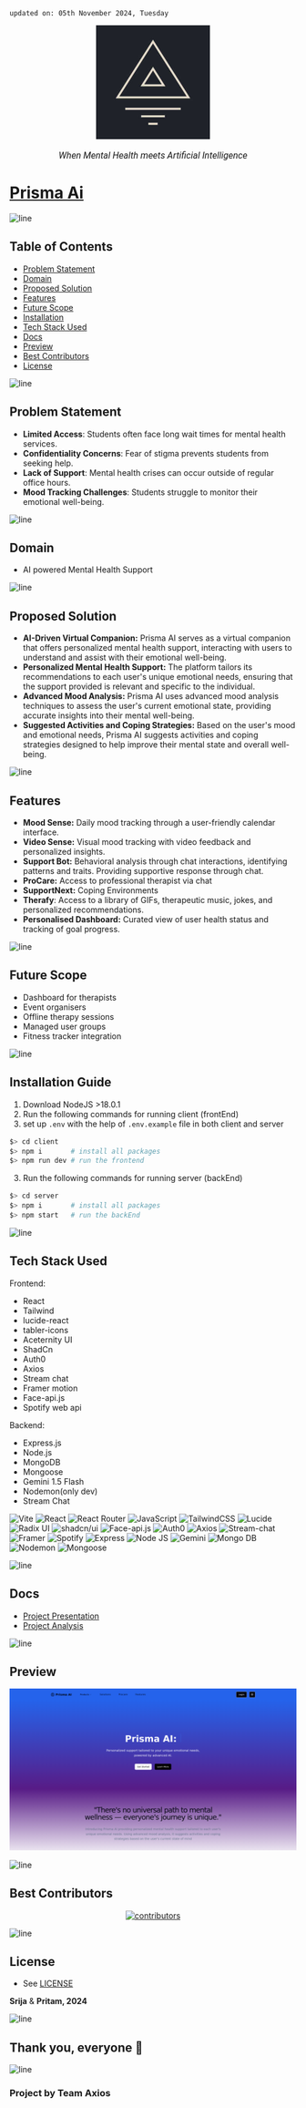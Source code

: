     updated on: 05th November 2024, Tuesday

<div align=center>
    <a href="https://github.com/SrijaAdhya12/prisma-ai">
        <img width="200" src="client/public/favicon.jpg" alt="prisma-ai">
    </a>
    <p style="font-family: roboto, calibri; font-size:12pt; font-style:italic"> When Mental Health meets Artificial Intelligence </p>
</div>

# [Prisma Ai](https://prisma-ai.vercel.app)

![line]

## Table of Contents

- [Problem Statement](#problem-statement)
- [Domain](#domain)
- [Proposed Solution](#proposed-solution)
- [Features](#features)
- [Future Scope](#future-scope)
- [Installation](#installation-guide)
- [Tech Stack Used](#tech-stack-used)
- [Docs](#docs)
- [Preview](#preview)
- [Best Contributors](#best-contributors)
- [License](#license)

![line]

## Problem Statement

-  **Limited Access**: Students often face long wait times for mental health services.
-  **Confidentiality Concerns**: Fear of stigma prevents students from seeking help.
-  **Lack of Support**: Mental health crises can occur outside of regular office hours.
-  **Mood Tracking Challenges**: Students struggle to monitor their emotional well-being.

![line]

## Domain

- AI powered Mental Health Support 

![line]

## Proposed Solution

-  **AI-Driven Virtual Companion:** Prisma AI serves as a virtual companion that offers personalized mental health support, interacting with users to understand and assist with their emotional well-being.
-  **Personalized Mental Health Support:** The platform tailors its recommendations to each user's unique emotional needs, ensuring that the support provided is relevant and specific to the individual.
-  **Advanced Mood Analysis:** Prisma AI uses advanced mood analysis techniques to assess the user's current emotional state, providing accurate insights into their mental well-being.
-  **Suggested Activities and Coping Strategies:** Based on the user's mood and emotional needs, Prisma AI suggests activities and coping strategies designed to help improve their mental state and overall well-being.

![line]

## Features

- **Mood Sense:** Daily mood tracking through a user-friendly calendar interface.
- **Video Sense:** Visual mood tracking with video feedback and personalized insights.
- **Support Bot:** Behavioral analysis through chat interactions, identifying patterns and traits. Providing supportive response through chat.
- **ProCare:** Access to professional therapist via chat
- **SupportNext:** Coping Environments 
- **Therafy**: Access to a library of GIFs, therapeutic music, jokes, and personalized recommendations.
- **Personalised Dashboard:**  Curated view of user health status and tracking of goal progress.

![line]

## Future Scope

- Dashboard for therapists
- Event organisers 
- Offline therapy sessions 
- Managed user groups
- Fitness tracker integration

![line]

## Installation Guide

  1. Download NodeJS >18.0.1
  2. Run the following commands for running client (frontEnd)
  3. set up `.env` with the help of `.env.example` file in both client and server
```sh
$> cd client
$> npm i       # install all packages
$> npm run dev # run the frontend
```
  3. Run the following commands for running server (backEnd)
```sh
$> cd server
$> npm i       # install all packages
$> npm start   # run the backEnd
```


![line]

## Tech Stack Used

Frontend:
* React
* Tailwind
* lucide-react
* tabler-icons
* Aceternity UI
* ShadCn
* Auth0
* Axios
* Stream chat
* Framer motion
* Face-api.js
* Spotify web api
  
Backend:
* Express.js
* Node.js
* MongoDB
* Mongoose
* Gemini 1.5 Flash
* Nodemon(only dev)
* Stream Chat

![Vite](https://img.shields.io/badge/vite-%23646CFF.svg?style=for-the-badge&logo=vite&logoColor=white)
 ![React](https://img.shields.io/badge/react-%2320232a.svg?style=for-the-badge&logo=react&logoColor=%2361DAFB) ![React Router](https://img.shields.io/badge/React_Router-CA4245?style=for-the-badge&logo=react-router&logoColor=white) ![JavaScript](https://img.shields.io/badge/javascript-%23323330.svg?style=for-the-badge&logo=javascript&logoColor=%23F7DF1E) ![TailwindCSS](https://img.shields.io/badge/tailwindcss-%2338B2AC.svg?style=for-the-badge&logo=tailwind-css&logoColor=white) ![Lucide](https://img.shields.io/badge/lucide-%23CC0000.svg?style=for-the-badge&logo=lucid&logoColor=white) ![Radix UI](https://img.shields.io/badge/radix%20ui-161618.svg?style=for-the-badge&logo=radix-ui&logoColor=white) ![shadcn/ui](https://img.shields.io/badge/Shadcn/ui-black?style=for-the-badge&logo=shadcnui&logoColor=white) ![Face-api.js](https://img.shields.io/badge/faceapi.js-%23F7DF1E.svg?style=for-the-badge&logo=&logoColor=%23F7DF1E) ![Auth0](https://img.shields.io/badge/auth0-black?style=for-the-badge&logo=auth0&logoColor=red) ![Axios](https://img.shields.io/badge/axios-%2320232a.svg?style=for-the-badge&logo=axios&logoColor=%2361DAFB) ![Stream-chat](https://img.shields.io/badge/stream-white?style=for-the-badge&logo=streamlit&logoColor=blue) ![Framer](https://img.shields.io/badge/Framer-black?style=for-the-badge&logo=framer&logoColor=blue) ![Spotify](https://img.shields.io/badge/spotify%20Web%20API-%33daef.svg?style=for-the-badge&logo=spotify&logoColor=white)  ![Express](https://img.shields.io/badge/Express.js-404D59?style=for-the-badge) ![Node JS](https://img.shields.io/badge/Node.js-43853D?style=for-the-badge&logo=node.js&logoColor=white) ![Gemini](https://img.shields.io/badge/gemini%20-ffffff.svg?style=for-the-badge&logo=googlegemini&logoColor=blue) ![Mongo DB](https://img.shields.io/badge/MongoDB-4EA94B?style=for-the-badge&logo=mongodb&logoColor=white) ![Nodemon](https://img.shields.io/badge/nodemon-%23646CFF.svg?style=for-the-badge&logo=nodemon&logoColor=white) ![Mongoose](https://img.shields.io/badge/mongoose-880000?style=for-the-badge&logo=mongoose&logoColor=white)   

![line]

## Docs

- [Project Presentation](https://drive.google.com/drive/u/0/folders/1yoJKAaeEUcE7E69RSkmYAOfzxho3qITq)
- [Project Analysis](https://docs.google.com/document/d/1dIcLnmPpMyJcy6Sn61tAYizZJ6sKa7iRT1qhgoezqK0/pub)

![line]

## Preview

<picture align="center">
    <source media="(prefers-color-scheme: light)" srcset=".github/preview-light.png">
    <source media="(prefers-color-scheme: dark)" srcset=".github/preview-dark.png">
    <img src=".github/preview-light.png" alt="preview">
</picture>

![line]

## Best Contributors

<div align="center">
    <a href="https://github.com/SrijaAdhya12/prisma-ai/graphs/contributors">
        <img src="https://contrib.rocks/image?repo=SrijaAdhya12/prisma-ai" alt="contributors"/>
    </a>
</div>

![line]

## License

- See [LICENSE]

**Srija** & **Pritam, 2024**


![line]

## Thank you, everyone 💚

![line]

### Project by Team Axios

[icons]: https://icons8.com
[markdown-badges]: https://github.com/Ileriayo/markdown-badges
[custom-icons]: https://simpleicons.org
[line]: https://user-images.githubusercontent.com/75939390/137615281-3a875960-92cc-407f-97fe-fd2319bdb252.png
[License]: https://github.com/SrijaAdhya12/prisma-ai/blob/main/LICENSE

<!-- 01/10/24 -->
<!-- 05/11/24 -->
